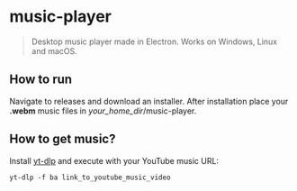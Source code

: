 # music-player

> Desktop music player made in Electron. Works on Windows, Linux and macOS.

## How to run

Navigate to releases and download an installer. After installation place your **.webm** music files in *your_home_dir*/music-player.

## How to get music?

Install [yt-dlp](https://github.com/yt-dlp/yt-dlp/releases) and execute with your YouTube music URL:

```
yt-dlp -f ba link_to_youtube_music_video
```